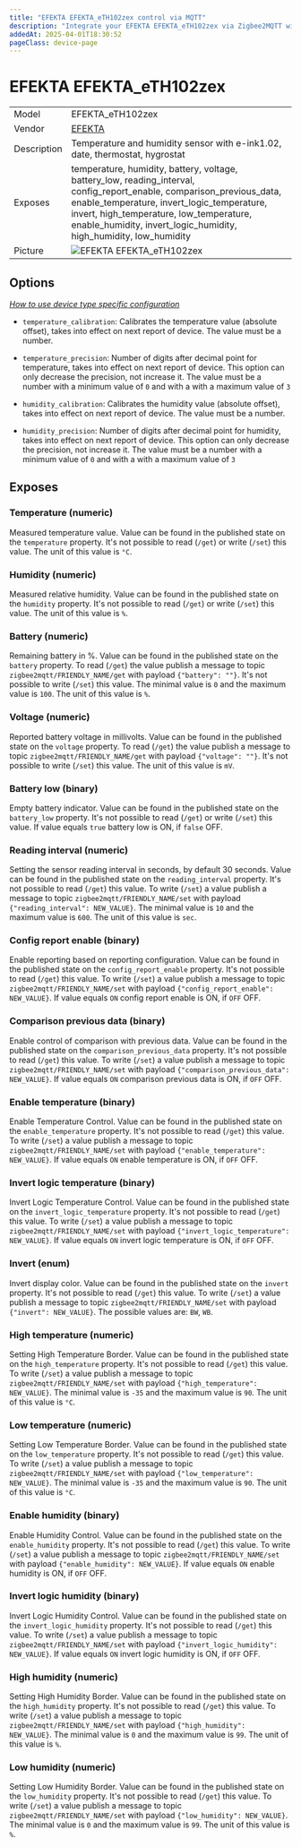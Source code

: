 ```yaml
---
title: "EFEKTA EFEKTA_eTH102zex control via MQTT"
description: "Integrate your EFEKTA EFEKTA_eTH102zex via Zigbee2MQTT with whatever smart home infrastructure you are using without the vendor's bridge or gateway."
addedAt: 2025-04-01T18:30:52
pageClass: device-page
---
```


<!-- !!!! -->
<!-- ATTENTION: This file is auto-generated through docgen! -->
<!-- You can only edit the "Notes"-Section between the two comment lines "Notes BEGIN" and "Notes END". -->
<!-- Do not use h1 or h2 heading within "## Notes"-Section. -->
<!-- !!!! -->

# EFEKTA EFEKTA_eTH102zex

|     |     |
|-----|-----|
| Model | EFEKTA_eTH102zex  |
| Vendor  | [EFEKTA](/supported-devices/#v=EFEKTA)  |
| Description | Temperature and humidity sensor with e-ink1.02, date, thermostat, hygrostat |
| Exposes | temperature, humidity, battery, voltage, battery_low, reading_interval, config_report_enable, comparison_previous_data, enable_temperature, invert_logic_temperature, invert, high_temperature, low_temperature, enable_humidity, invert_logic_humidity, high_humidity, low_humidity |
| Picture | ![EFEKTA EFEKTA_eTH102zex](https://www.zigbee2mqtt.io/images/devices/EFEKTA_eTH102zex.png) |


<!-- Notes BEGIN: You can edit here. Add "## Notes" headline if not already present. -->


<!-- Notes END: Do not edit below this line -->



## Options
*[How to use device type specific configuration](../guide/configuration/devices-groups.md#specific-device-options)*

* `temperature_calibration`: Calibrates the temperature value (absolute offset), takes into effect on next report of device. The value must be a number.

* `temperature_precision`: Number of digits after decimal point for temperature, takes into effect on next report of device. This option can only decrease the precision, not increase it. The value must be a number with a minimum value of `0` and with a with a maximum value of `3`

* `humidity_calibration`: Calibrates the humidity value (absolute offset), takes into effect on next report of device. The value must be a number.

* `humidity_precision`: Number of digits after decimal point for humidity, takes into effect on next report of device. This option can only decrease the precision, not increase it. The value must be a number with a minimum value of `0` and with a with a maximum value of `3`


## Exposes

### Temperature (numeric)
Measured temperature value.
Value can be found in the published state on the `temperature` property.
It's not possible to read (`/get`) or write (`/set`) this value.
The unit of this value is `°C`.

### Humidity (numeric)
Measured relative humidity.
Value can be found in the published state on the `humidity` property.
It's not possible to read (`/get`) or write (`/set`) this value.
The unit of this value is `%`.

### Battery (numeric)
Remaining battery in %.
Value can be found in the published state on the `battery` property.
To read (`/get`) the value publish a message to topic `zigbee2mqtt/FRIENDLY_NAME/get` with payload `{"battery": ""}`.
It's not possible to write (`/set`) this value.
The minimal value is `0` and the maximum value is `100`.
The unit of this value is `%`.

### Voltage (numeric)
Reported battery voltage in millivolts.
Value can be found in the published state on the `voltage` property.
To read (`/get`) the value publish a message to topic `zigbee2mqtt/FRIENDLY_NAME/get` with payload `{"voltage": ""}`.
It's not possible to write (`/set`) this value.
The unit of this value is `mV`.

### Battery low (binary)
Empty battery indicator.
Value can be found in the published state on the `battery_low` property.
It's not possible to read (`/get`) or write (`/set`) this value.
If value equals `true` battery low is ON, if `false` OFF.

### Reading interval (numeric)
Setting the sensor reading interval in seconds, by default 30 seconds.
Value can be found in the published state on the `reading_interval` property.
It's not possible to read (`/get`) this value.
To write (`/set`) a value publish a message to topic `zigbee2mqtt/FRIENDLY_NAME/set` with payload `{"reading_interval": NEW_VALUE}`.
The minimal value is `10` and the maximum value is `600`.
The unit of this value is `sec`.

### Config report enable (binary)
Enable reporting based on reporting configuration.
Value can be found in the published state on the `config_report_enable` property.
It's not possible to read (`/get`) this value.
To write (`/set`) a value publish a message to topic `zigbee2mqtt/FRIENDLY_NAME/set` with payload `{"config_report_enable": NEW_VALUE}`.
If value equals `ON` config report enable is ON, if `OFF` OFF.

### Comparison previous data (binary)
Enable сontrol of comparison with previous data.
Value can be found in the published state on the `comparison_previous_data` property.
It's not possible to read (`/get`) this value.
To write (`/set`) a value publish a message to topic `zigbee2mqtt/FRIENDLY_NAME/set` with payload `{"comparison_previous_data": NEW_VALUE}`.
If value equals `ON` comparison previous data is ON, if `OFF` OFF.

### Enable temperature (binary)
Enable Temperature Control.
Value can be found in the published state on the `enable_temperature` property.
It's not possible to read (`/get`) this value.
To write (`/set`) a value publish a message to topic `zigbee2mqtt/FRIENDLY_NAME/set` with payload `{"enable_temperature": NEW_VALUE}`.
If value equals `ON` enable temperature is ON, if `OFF` OFF.

### Invert logic temperature (binary)
Invert Logic Temperature Control.
Value can be found in the published state on the `invert_logic_temperature` property.
It's not possible to read (`/get`) this value.
To write (`/set`) a value publish a message to topic `zigbee2mqtt/FRIENDLY_NAME/set` with payload `{"invert_logic_temperature": NEW_VALUE}`.
If value equals `ON` invert logic temperature is ON, if `OFF` OFF.

### Invert (enum)
Invert display color.
Value can be found in the published state on the `invert` property.
It's not possible to read (`/get`) this value.
To write (`/set`) a value publish a message to topic `zigbee2mqtt/FRIENDLY_NAME/set` with payload `{"invert": NEW_VALUE}`.
The possible values are: `BW`, `WB`.

### High temperature (numeric)
Setting High Temperature Border.
Value can be found in the published state on the `high_temperature` property.
It's not possible to read (`/get`) this value.
To write (`/set`) a value publish a message to topic `zigbee2mqtt/FRIENDLY_NAME/set` with payload `{"high_temperature": NEW_VALUE}`.
The minimal value is `-35` and the maximum value is `90`.
The unit of this value is `°C`.

### Low temperature (numeric)
Setting Low Temperature Border.
Value can be found in the published state on the `low_temperature` property.
It's not possible to read (`/get`) this value.
To write (`/set`) a value publish a message to topic `zigbee2mqtt/FRIENDLY_NAME/set` with payload `{"low_temperature": NEW_VALUE}`.
The minimal value is `-35` and the maximum value is `90`.
The unit of this value is `°C`.

### Enable humidity (binary)
Enable Humidity Control.
Value can be found in the published state on the `enable_humidity` property.
It's not possible to read (`/get`) this value.
To write (`/set`) a value publish a message to topic `zigbee2mqtt/FRIENDLY_NAME/set` with payload `{"enable_humidity": NEW_VALUE}`.
If value equals `ON` enable humidity is ON, if `OFF` OFF.

### Invert logic humidity (binary)
Invert Logic Humidity Control.
Value can be found in the published state on the `invert_logic_humidity` property.
It's not possible to read (`/get`) this value.
To write (`/set`) a value publish a message to topic `zigbee2mqtt/FRIENDLY_NAME/set` with payload `{"invert_logic_humidity": NEW_VALUE}`.
If value equals `ON` invert logic humidity is ON, if `OFF` OFF.

### High humidity (numeric)
Setting High Humidity Border.
Value can be found in the published state on the `high_humidity` property.
It's not possible to read (`/get`) this value.
To write (`/set`) a value publish a message to topic `zigbee2mqtt/FRIENDLY_NAME/set` with payload `{"high_humidity": NEW_VALUE}`.
The minimal value is `0` and the maximum value is `99`.
The unit of this value is `%`.

### Low humidity (numeric)
Setting Low Humidity Border.
Value can be found in the published state on the `low_humidity` property.
It's not possible to read (`/get`) this value.
To write (`/set`) a value publish a message to topic `zigbee2mqtt/FRIENDLY_NAME/set` with payload `{"low_humidity": NEW_VALUE}`.
The minimal value is `0` and the maximum value is `99`.
The unit of this value is `%`.


